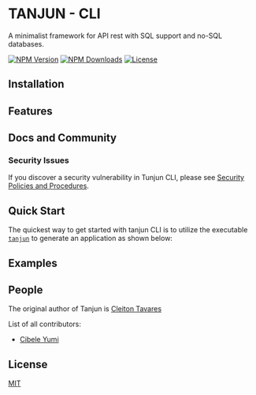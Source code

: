 # TANJUN - CLI

  A minimalist framework for API rest with SQL support and no-SQL databases.

  [![NPM Version][npm-image]][npm-url]
  [![NPM Downloads][downloads-image]][downloads-url]
  [![License][license-image]][license-url]

<!-- ```js
var express = require('express')
var app = express()

app.get('/', function (req, res) {
  res.send('Hello World')
})

app.listen(3000)
``` -->

  <!-- * [Installation](#installation)
  * [Features](#features)
  * [Docs and Community](#docs-and-community)
  * [Quick Start](#quick-start)
  * [Examples](#examples)
  * [People](#people)
  * [License](#license) -->

## Installation

<!-- This is a [Node.js](https://nodejs.org/en/) module available through the [npm registry](https://www.npmjs.com/).

Before installing, [download and install Node.js](https://nodejs.org/en/download/).
Node.js 9.4 or higher is required.

Installation is done using the [`npm install` command](https://docs.npmjs.com/getting-started/installing-npm-packages-locally):

```bash
$ npm install tanjun-cli
``` -->

<!-- Follow [our installing guide](https://www.npmjs.com/package/tanjun-cli)
for more information. -->

## Features

  <!-- * Robust routing
  * Focus on high performance
  * Super-high test coverage
  * HTTP helpers (redirection, caching, etc)
  * View system supporting 14+ template engines
  * Content negotiation
  * Executable for generating applications quickly -->

## Docs and Community

  <!-- * [Website and Documentation](https://www.npmjs.com/package/tanjun-cli) - [[website repo](https://github.com/Engajei/tanjun-cli)]
  * [Engajei Organization](https://github.com/Engajei) -->


### Security Issues

If you discover a security vulnerability in Tunjun CLI, please see [Security Policies and Procedures](Security.md).

## Quick Start

  The quickest way to get started with tanjun CLI is to utilize the executable [`tanjun`](https://github.com/Engajei/tanjun) to generate an application as shown below:

  <!-- Install the executable. The executable's major version will match Express's:

```bash
$ npm install -g express-generator@4
```

  Create the app:

```bash
$ express /tmp/foo && cd /tmp/foo
```

  Install dependencies:

```bash
$ npm install
```

  Start the server:

```bash
$ npm start
``` -->

<!-- ## Philosophy

  The Express philosophy is to provide small, robust tooling for HTTP servers, making
  it a great solution for single page applications, web sites, hybrids, or public
  HTTP APIs.

  Express does not force you to use any specific ORM or template engine. With support for over
  14 template engines via [Consolidate.js](https://github.com/tj/consolidate.js),
  you can quickly craft your perfect framework. -->

## Examples

  <!-- To view the examples, clone the Express repo and install the dependencies: -->

<!-- ```bash
$ git clone git://github.com/expressjs/express.git --depth 1
$ cd express
$ npm install
```

  Then run whichever example you want:

```bash
$ node examples/content-negotiation
``` -->

<!-- ## Tests

  To run the test suite, first install the dependencies, then run `npm test`:

```bash
$ npm install
$ npm test
``` -->

## People

The original author of Tanjun is [Cleiton Tavares](https://github.com/cleiton-tavares)


List of all contributors:
  * [Cibele Yumi](https://github.com/CibaYumi)

## License
  [MIT][license-url]

  

[npm-image]: https://badge.fury.io/js/tanjun-cli.svg
[npm-url]: https://www.npmjs.com/package/tanjun-cli
[downloads-image]: https://img.shields.io/npm/dm/tanjun-cli.svg
[downloads-url]: https://www.npmjs.com/package/tanjun-cli
[license-image]: https://img.shields.io/github/license/engajei/tanjun-cli.svg
[license-url]: LICENSE